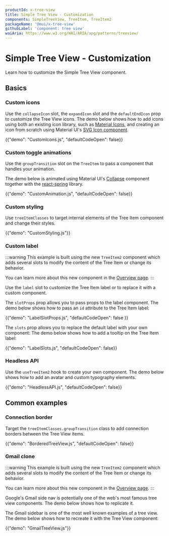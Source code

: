 ```yaml
---
productId: x-tree-view
title: Simple Tree View - Customization
components: SimpleTreeView, TreeItem, TreeItem2
packageName: '@mui/x-tree-view'
githubLabel: 'component: tree view'
waiAria: https://www.w3.org/WAI/ARIA/apg/patterns/treeview/
---
```


# Simple Tree View - Customization

<p class="description">Learn how to customize the Simple Tree View component.</p>

## Basics

### Custom icons

Use the `collapseIcon` slot, the `expandIcon` slot and the `defaultEndIcon` prop to customize the Tree View icons.
The demo below shows how to add icons using both an existing icon library, such as [Material Icons](/material-ui/material-icons/), and creating an icon from scratch using Material UI's [SVG Icon component](/material-ui/icons/#svgicon).

{{"demo": "CustomIcons.js", "defaultCodeOpen": false}}

### Custom toggle animations

Use the `groupTransition` slot on the `TreeItem` to pass a component that handles your animation.

The demo below is animated using Material UI's [Collapse](/material-ui/transitions/#collapse) component together with the [react-spring](https://www.react-spring.dev/) library.

{{"demo": "CustomAnimation.js", "defaultCodeOpen": false}}

### Custom styling

Use `treeItemClasses` to target internal elements of the Tree Item component and change their styles.

{{"demo": "CustomStyling.js"}}

### Custom label

:::warning
This example is built using the new `TreeItem2` component
which adds several slots to modify the content of the Tree Item or change its behavior.

You can learn more about this new component in the [Overview page](/x/react-tree-view/#tree-item-components).
:::

Use the `label` slot to customize the Tree Item label or to replace it with a custom component.

The `slotProps` prop allows you to pass props to the label component.
The demo below shows how to pass an `id` attribute to the Tree Item label:

{{"demo": "LabelSlotProps.js", "defaultCodeOpen": false }}

The `slots` prop allows you to replace the default label with your own component:
The demo below shows how to add a tooltip on the Tree Item label:

{{"demo": "LabelSlots.js", "defaultCodeOpen": false}}

### Headless API

Use the `useTreeItem2` hook to create your own component.
The demo below shows how to add an avatar and custom typography elements.

{{"demo": "HeadlessAPI.js", "defaultCodeOpen": false}}

## Common examples

### Connection border

Target the `treeItemClasses.groupTransition` class to add connection borders between the Tree View items.

{{"demo": "BorderedTreeView.js", "defaultCodeOpen": false}}

### Gmail clone

:::warning
This example is built using the new `TreeItem2` component
which adds several slots to modify the content of the Tree Item or change its behavior.

You can learn more about this new component in the [Overview page](/x/react-tree-view/#tree-item-components).
:::

Google's Gmail side nav is potentially one of the web's most famous tree view components.
The demo below shows how to replicate it.

The Gmail sidebar is one of the most well known examples of a tree view.
The demo below shows how to recreate it with the Tree View component:

{{"demo": "GmailTreeView.js"}}
